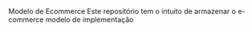 Modelo de Ecommerce
Este repositório tem o intuito de armazenar o e-commerce modelo de implementação

